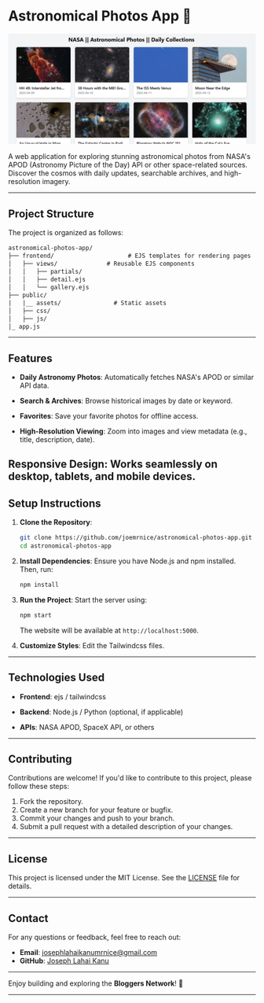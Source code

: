 # Astronomical Photos App :milky_way:

![Banner Image](./frontend/public/nasaphotos.png)

A web application for exploring stunning astronomical photos from NASA's APOD (Astronomy Picture of the Day) API or other space-related sources. Discover the cosmos with daily updates, searchable archives, and high-resolution imagery.

---

## Project Structure

The project is organized as follows:

```
astronomical-photos-app/
├── frontend/                     # EJS templates for rendering pages
│   ├── views/              # Reusable EJS components
│   │   ├── partials/           
│   │   ├── detail.ejs         
│   │   └── gallery.ejs 
├── public/
|   |__ assets/               # Static assets
│   ├── css/                
│   ├── js/                
│_ app.js
```

---

## Features

- **Daily Astronomy Photos**: Automatically fetches NASA's APOD or similar API data.

- **Search & Archives**: Browse historical images by date or keyword.

- **Favorites**: Save your favorite photos for offline access.

- **High-Resolution Viewing**: Zoom into images and view metadata (e.g., title, description, date).

Responsive Design: Works seamlessly on desktop, tablets, and mobile devices.
---

## Setup Instructions

1. **Clone the Repository**:

   ```bash
   git clone https://github.com/joemrnice/astronomical-photos-app.git
   cd astronomical-photos-app
   ```

2. **Install Dependencies**:
   Ensure you have Node.js and npm installed. Then, run:

   ```bash
   npm install
   ```

3. **Run the Project**:
   Start the server using:

   ```bash
   npm start
   ```

   The website will be available at `http://localhost:5000`.

4. **Customize Styles**:
   Edit the Tailwindcss files.

---

## Technologies Used

- **Frontend**: ejs / tailwindcss 

- **Backend**: Node.js / Python (optional, if applicable)

- **APIs**: NASA APOD, SpaceX API, or others

---

## Contributing

Contributions are welcome! If you'd like to contribute to this project, please follow these steps:

1. Fork the repository.
2. Create a new branch for your feature or bugfix.
3. Commit your changes and push to your branch.
4. Submit a pull request with a detailed description of your changes.

---

## License

This project is licensed under the MIT License. See the [LICENSE](LICENSE) file for details.

---

## Contact

For any questions or feedback, feel free to reach out:

- **Email**: josephlahaikanumrnice@gmail.com
- **GitHub**: [Joseph Lahai Kanu](https://github.com/joemrnice)

---

Enjoy building and exploring the **Bloggers Network**! 🚀

---
